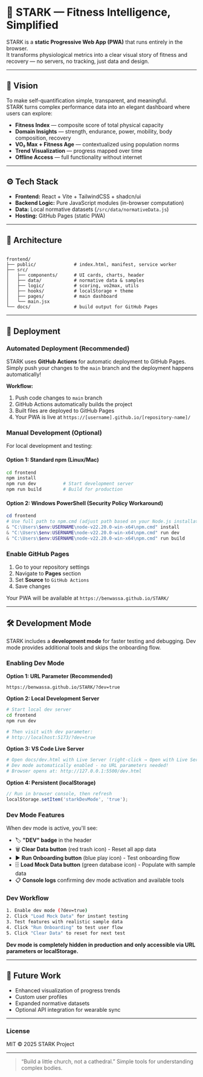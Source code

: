 # 🧩 STARK — Fitness Intelligence, Simplified

STARK is a **static Progressive Web App (PWA)** that runs entirely in the browser.  
It transforms physiological metrics into a clear visual story of fitness and recovery — no servers, no tracking, just data and design.

---

## 🌟 Vision

To make self-quantification simple, transparent, and meaningful.  
STARK turns complex performance data into an elegant dashboard where users can explore:

- **Fitness Index** — composite score of total physical capacity  
- **Domain Insights** — strength, endurance, power, mobility, body composition, recovery  
- **VO₂ Max + Fitness Age** — contextualized using population norms  
- **Trend Visualization** — progress mapped over time  
- **Offline Access** — full functionality without internet

---

## ⚙️ Tech Stack

- **Frontend:** React + Vite + TailwindCSS + shadcn/ui  
- **Backend Logic:** Pure JavaScript modules (in-browser computation)  
- **Data:** Local normative datasets (`/src/data/normativeData.js`)  
- **Hosting:** GitHub Pages (static PWA)

---

## 🧮 Architecture

```

frontend/
├── public/              # index.html, manifest, service worker
├── src/
│   ├── components/      # UI cards, charts, header
│   ├── data/            # normative data & samples
│   ├── logic/           # scoring, vo2max, utils
│   ├── hooks/           # localStorage + theme
│   ├── pages/           # main dashboard
│   └── main.jsx
└── docs/                # build output for GitHub Pages

````

---

## 🚀 Deployment

### Automated Deployment (Recommended)
STARK uses **GitHub Actions** for automatic deployment to GitHub Pages. Simply push your changes to the `main` branch and the deployment happens automatically!

**Workflow:**
1. Push code changes to `main` branch
2. GitHub Actions automatically builds the project
3. Built files are deployed to GitHub Pages
4. Your PWA is live at `https://[username].github.io/[repository-name]/`

### Manual Development (Optional)
For local development and testing:

#### Option 1: Standard npm (Linux/Mac)
```bash
cd frontend
npm install
npm run dev          # Start development server
npm run build        # Build for production
```

#### Option 2: Windows PowerShell (Security Policy Workaround)
```powershell
cd frontend
# Use full path to npm.cmd (adjust path based on your Node.js installation)
& "C:\Users\$env:USERNAME\node-v22.20.0-win-x64\npm.cmd" install
& "C:\Users\$env:USERNAME\node-v22.20.0-win-x64\npm.cmd" run dev
& "C:\Users\$env:USERNAME\node-v22.20.0-win-x64\npm.cmd" run build
```

### Enable GitHub Pages
1. Go to your repository settings
2. Navigate to **Pages** section  
3. Set **Source** to `GitHub Actions`
4. Save changes

Your PWA will be available at `https://benwassa.github.io/STARK/`

---

## 🛠️ Development Mode

STARK includes a **development mode** for faster testing and debugging. Dev mode provides additional tools and skips the onboarding flow.

### Enabling Dev Mode

**Option 1: URL Parameter (Recommended)**
```
https://benwassa.github.io/STARK/?dev=true
```

**Option 2: Local Development Server**
```bash
# Start local dev server
cd frontend
npm run dev

# Then visit with dev parameter:
# http://localhost:5173/?dev=true
```

**Option 3: VS Code Live Server**
```bash
# Open docs/dev.html with Live Server (right-click → Open with Live Server)
# Dev mode automatically enabled - no URL parameters needed!
# Browser opens at: http://127.0.0.1:5500/dev.html
```

**Option 4: Persistent (localStorage)**
```javascript
// Run in browser console, then refresh
localStorage.setItem('starkDevMode', 'true');
```

### Dev Mode Features

When dev mode is active, you'll see:
- 🏷️ **"DEV" badge** in the header
- 🗑️ **Clear Data button** (red trash icon) - Reset all app data
- ▶️ **Run Onboarding button** (blue play icon) - Test onboarding flow
- 🗄️ **Load Mock Data button** (green database icon) - Populate with sample data
- 📋 **Console logs** confirming dev mode activation and available tools

### Dev Workflow

```bash
1. Enable dev mode (?dev=true)
2. Click "Load Mock Data" for instant testing
3. Test features with realistic sample data
4. Click "Run Onboarding" to test user flow
5. Click "Clear Data" to reset for next test
```

**Dev mode is completely hidden in production and only accessible via URL parameters or localStorage.**

---

## 🧠 Future Work

* Enhanced visualization of progress trends
* Custom user profiles
* Expanded normative datasets
* Optional API integration for wearable sync

---

### License

MIT © 2025 STARK Project

---

> “Build a little church, not a cathedral.”
> Simple tools for understanding complex bodies.
